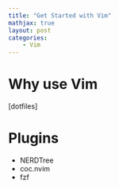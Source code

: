 ```yaml
---
title: "Get Started with Vim"
mathjax: true
layout: post
categories:
    - Vim
---
```


# Why use Vim



[dotfiles]



# Plugins

- NERDTree
- coc.nvim
- fzf






